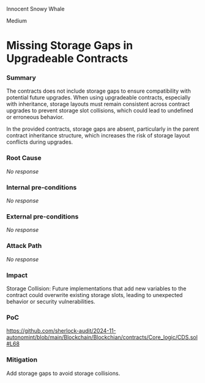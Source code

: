 Innocent Snowy Whale

Medium

# Missing Storage Gaps in Upgradeable Contracts

### Summary

The contracts does not include storage gaps to ensure compatibility with potential future upgrades. When using upgradeable contracts, especially with inheritance, storage layouts must remain consistent across contract upgrades to prevent storage slot collisions, which could lead to undefined or erroneous behavior.

In the provided contracts, storage gaps are absent, particularly in the parent contract inheritance structure, which increases the risk of storage layout conflicts during upgrades.



### Root Cause

_No response_

### Internal pre-conditions

_No response_

### External pre-conditions

_No response_

### Attack Path

_No response_

### Impact

Storage Collision: Future implementations that add new variables to the contract could overwrite existing storage slots, leading to unexpected behavior or security vulnerabilities.

### PoC

https://github.com/sherlock-audit/2024-11-autonomint/blob/main/Blockchain/Blockchian/contracts/Core_logic/CDS.sol#L68

### Mitigation

Add storage gaps to avoid storage collisions.